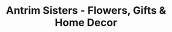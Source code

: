 ---
title: "Antrim Sisters - Flowers, Gifts & Home Decor"
url: /tignish/antrim-sisters-flowers-gifts-and-home-decor/
shop: gift
---